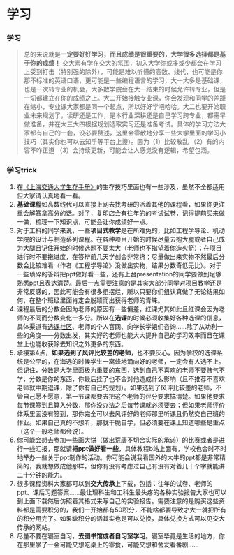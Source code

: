 # 学习

### 学习
>总的来说就是**一定要好好学习，而且成绩是很重要的，大学很多选择都是基于你的成绩！** 交大素有学在交大的氛围，初入大学你或多或少都会在学习上受到打击（特别强的除外），可能是难以听懂的高数、线代，也可能是你那不标准的英语口语，更可能是一些编程语言的学习，大一大多是基础课，也是一次转专业的机会，大多数学院会在大一结束的时候允许转专业，但是一切都建立在你的成绩之上。大二开始接触专业课，你会发现和同学的差距在缩小，专业课大家都是同一个起点，所以好好学吧哈哈。大二也要开始职业未来规划了，读研还是工作，是本行业深耕还是自己学习跨专业，都需早做准备，并在大三大四根据规划选取实习还是准备考试。具体的学习方法大家都有自己的一套，没必要赘述，这里会零散地分享一些大学里面的学习小技巧（其实你也可以去知乎等平台上搜）。因为（1）比较散乱 （2）有的内容不咋正道 （3）会持续更新，可能会让人感觉没有逻辑，希望包涵。

### 学习trick
1. 在[《上海交通大学生存手册》](https://survivesjtu.gitbook.io/survivesjtumanual/#sheng-cun-ji-qiao)的生存技巧里面也有一些涉及，虽然不全都适用但大家请认真地看一看。
2. **基础课程**如高数线代可以直接上网去找考研的活着其他的课程看，如果你更注重会解答拿高分的话。对了，复印店会有往年的的考试试卷，记得提前买来做一做，梳理一下知识点，可能会让你成绩好一点。
3. 对于工科的同学来说，一些**项目式教学**是在所难免的，比如工程学导论、机动学院的设计与制造系列课程。在各种项目开始的时候尽量去抱大腿或者自己成为大腿且记住开始的时候选题不要太大（老师也不指望着你造火箭）；在项目进行时不要拖进度，在答辩前几天学创会非常挤；尽量做出来实物不然最后分数会比较难看（作者《工程学导论》没做出实物，结果分数奇低无比）。对于一些琐碎的答辩把ppt做好看一些，还有上台presentation的同学要做到足够熟悉ppt且表达清楚。最后一点需要注意的是其实大部分同学对项目教学还是非常反感的，因此可能会有很多组摆烂，所以只要你们组认真做了无论结果如何，在整个班级里面肯定会脱颖而出获得老师的青睐。
4. 课程最后的分数会因为老师的原因有一些偏差，红课尤其如此且红课会因为老师的不同而分数变化十多分。所以在**选课**的时候必须收集好各种选课的信息，具体渠道有[选课社区](https://course.sjtu.plus/latest)、老师的个人官网、向学长学姐们咨询……除了从功利一些的角度——分数出发，其实好的老师也能大大提升自己的学习效率而且在课堂上也能收获除去知识之外更多的东西。
5. 承接第4点，**如果选到了风评比较差的老师**，也不要灰心，因为学校的选课系统是公平的，在海选的时候学生一窝蜂地涌向好的老师，一定会有人选不上。但记住，分数是大学里面极为重要的东西，选到自己不喜欢的老师不要赌气不学，分数是你的东西，你最后挂了也不会对他造成什么影响（且不推荐不喜欢老师就中期退课，除了你有自己的规划）。如果选到了风评比较差的老师，不管自己愿不愿意，第一节课都要去把这个老师的评分要求搞清楚。如果他要求每节课签到且算入分数，那你没办法之后每节课就必须要去；但如果老师评价体系里面没有签到，那你完全可以去风评好的老师那里听课且仍然交自己班的作业。如果自己真的不想听，那就干脆自学，但必须要在课上知道哪些是重点（这个一般老师都会说）。
6. 你可能会想去参加一些画大饼（做出荒唐不切合实际的承诺）的比赛或者是进行一些汇报，那就请**把ppt做好看一些**，具体教程b站上面有，学校也会时不时地举办一些关于ppt制作的活动。你可能会说我看国外的大牛的ppt都是非常精简的，我就想做成他那样，但你有没有考虑过自己有没有对着几十个字就能讲二十分钟的能力。
7. 很多课程资料大家都可以到**交大传承**上下载，包括：往年的试卷、老师的ppt、课后习题答案……最让理科生和工科生最头疼的各种实验报告大家也可以到上面下载然后仿照着其格式来写自己的实验报告。需要注意的是购买这些资料都是需要积分的，我们一开始都有50积分，不能啥都要导致才大一就把所有的积分用完了。如果缺积分的话其实也是可以兑换，具体兑换方式可以见交大传承的网站。
8. 尽量不要在寝室自习，**去图书馆或者自习室学习**。寝室毕竟是生活的地方，你在那里学了一会可能又想吃桌上的零食，可能又想和舍友看番剧……